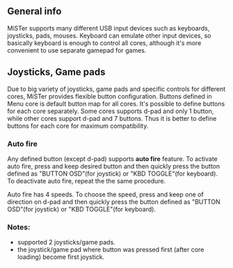## General info
MiSTer supports many different USB input devices such as keyboards, joysticks, pads, mouses. Keyboard can emulate other input devices, so basically keyboard is enough to control all cores, although it's more convenient to use separate gamepad for games.

## Joysticks, Game pads
Due to big variety of joysticks, game pads and specific controls for different cores, MiSTer provides flexible button configuration.
Buttons defined in Menu core is default button map for all cores. It's possible to define buttons for each core separately. Some cores supports d-pad and only 1 button, while other cores support d-pad and 7 buttons. Thus it is better to define buttons for each core for maximum compatibility.

### Auto fire
Any defined button (except d-pad) supports **auto fire** feature. To activate auto fire, press and keep desired button and then quickly press the button defined as "BUTTON OSD"(for joystick) or "KBD TOGGLE"(for keyboard). To deactivate auto fire, repeat the the same procedure.

Auto fire has 4 speeds. To choose the speed, press and keep one of direction on d-pad and then quickly press the button defined as "BUTTON OSD"(for joystick) or "KBD TOGGLE"(for keyboard).

### Notes:
* supported 2 joysticks/game pads.
* the joystick/game pad where button was pressed first (after core loading) become first joystick.